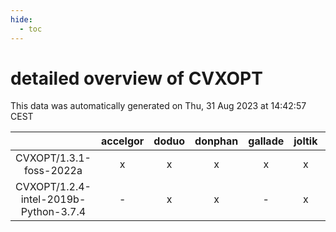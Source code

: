 ```yaml
---
hide:
  - toc
---
```


detailed overview of CVXOPT
===========================


This data was automatically generated on Thu, 31 Aug 2023 at 14:42:57 CEST  

| |accelgor|doduo|donphan|gallade|joltik|skitty|swalot|victini|
| :---: | :---: | :---: | :---: | :---: | :---: | :---: | :---: | :---: |
|CVXOPT/1.3.1-foss-2022a|x|x|x|x|x|x|x|x|
|CVXOPT/1.2.4-intel-2019b-Python-3.7.4|-|x|x|-|x|x|-|x|
